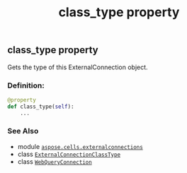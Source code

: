 ﻿---
title: class_type property
second_title: Aspose.Cells for Python via .NET API References
description: 
type: docs
weight: 40
url: /aspose.cells.externalconnections/webqueryconnection/class_type/
is_root: false
---

## class_type property


Gets the type of this ExternalConnection object.
### Definition:
```python
@property
def class_type(self):
    ...
```

### See Also
* module [`aspose.cells.externalconnections`](../../)
* class [`ExternalConnectionClassType`](/cells/python-net/aspose.cells.externalconnections/externalconnectionclasstype)
* class [`WebQueryConnection`](/cells/python-net/aspose.cells.externalconnections/webqueryconnection)
